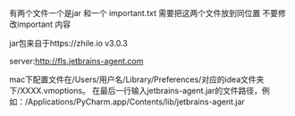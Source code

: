 有两个文件一个是jar 和一个 important.txt   需要把这两个文件放到同位置 不要修改important 内容 

jar包来自于https://zhile.io   v3.0.3


server:http://fls.jetbrains-agent.com


mac下配置文件在/Users/用户名/Library/Preferences/对应的idea文件夹下/XXXX.vmoptions。
在最后一行输入jetbrains-agent.jar的文件路径，例如：/Applications/PyCharm.app/Contents/lib/jetbrains-agent.jar    
